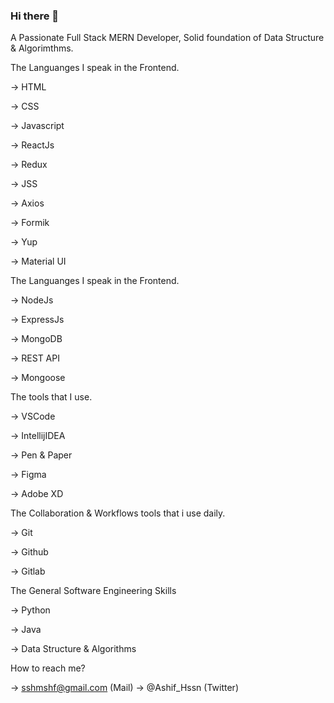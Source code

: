 ### Hi there 👋

<!--
**shrtshf/shrtshf** is a ✨ _special_ ✨ repository because its `README.md` (this file) appears on your GitHub profile.

Here are some ideas to get you started:

- 🔭 I’m currently working on ...
- 🌱 I’m currently learning ...
- 👯 I’m looking to collaborate on ...
- 🤔 I’m looking for help with ...
- 💬 Ask me about ...
- 📫 How to reach me: ...
- 😄 Pronouns: ...
- ⚡ Fun fact: ...
-->
A Passionate Full Stack MERN Developer, Solid foundation of Data Structure & Algorimthms.

The Languanges I speak in the Frontend.

-> HTML

-> CSS

-> Javascript

-> ReactJs

-> Redux

-> JSS

-> Axios

-> Formik

-> Yup

-> Material UI


The Languanges I speak in the Frontend.

-> NodeJs

-> ExpressJs

-> MongoDB

-> REST API

-> Mongoose


The tools that I use.

-> VSCode

-> IntellijIDEA

-> Pen & Paper

-> Figma

-> Adobe XD



The Collaboration & Workflows tools that i use daily.



-> Git

-> Github

-> Gitlab

The General Software Engineering Skills 

-> Python

-> Java

-> Data Structure & Algorithms



How to reach me?



-> sshmshf@gmail.com (Mail)
-> @Ashif_Hssn (Twitter)



